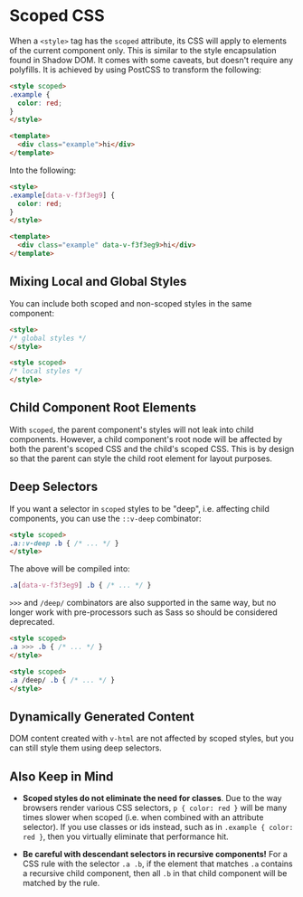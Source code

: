 # Scoped CSS

When a `<style>` tag has the `scoped` attribute, its CSS will apply to elements of the current component only. This is similar to the style encapsulation found in Shadow DOM. It comes with some caveats, but doesn't require any polyfills. It is achieved by using PostCSS to transform the following:

``` html
<style scoped>
.example {
  color: red;
}
</style>

<template>
  <div class="example">hi</div>
</template>
```

Into the following:

``` html
<style>
.example[data-v-f3f3eg9] {
  color: red;
}
</style>

<template>
  <div class="example" data-v-f3f3eg9>hi</div>
</template>
```

## Mixing Local and Global Styles

You can include both scoped and non-scoped styles in the same component:

``` html
<style>
/* global styles */
</style>

<style scoped>
/* local styles */
</style>
```

## Child Component Root Elements

With `scoped`, the parent component's styles will not leak into child components. However, a child component's root node will be affected by both the parent's scoped CSS and the child's scoped CSS. This is by design so that the parent can style the child root element for layout purposes.

## Deep Selectors

If you want a selector in `scoped` styles to be "deep", i.e. affecting child components, you can use the `::v-deep` combinator:

``` html
<style scoped>
.a::v-deep .b { /* ... */ }
</style>
```

The above will be compiled into:

``` css
.a[data-v-f3f3eg9] .b { /* ... */ }
```

`>>>` and `/deep/` combinators are also supported in the same way, but no longer work with pre-processors such as Sass so should be considered deprecated. 

``` html
<style scoped>
.a >>> .b { /* ... */ }
</style>
```

``` html
<style scoped>
.a /deep/ .b { /* ... */ }
</style>
```

## Dynamically Generated Content

DOM content created with `v-html` are not affected by scoped styles, but you can still style them using deep selectors.

## Also Keep in Mind

- **Scoped styles do not eliminate the need for classes**. Due to the way browsers render various CSS selectors, `p { color: red }` will be many times slower when scoped (i.e. when combined with an attribute selector). If you use classes or ids instead, such as in `.example { color: red }`, then you virtually eliminate that performance hit. 

- **Be careful with descendant selectors in recursive components!** For a CSS rule with the selector `.a .b`, if the element that matches `.a` contains a recursive child component, then all `.b` in that child component will be matched by the rule.
